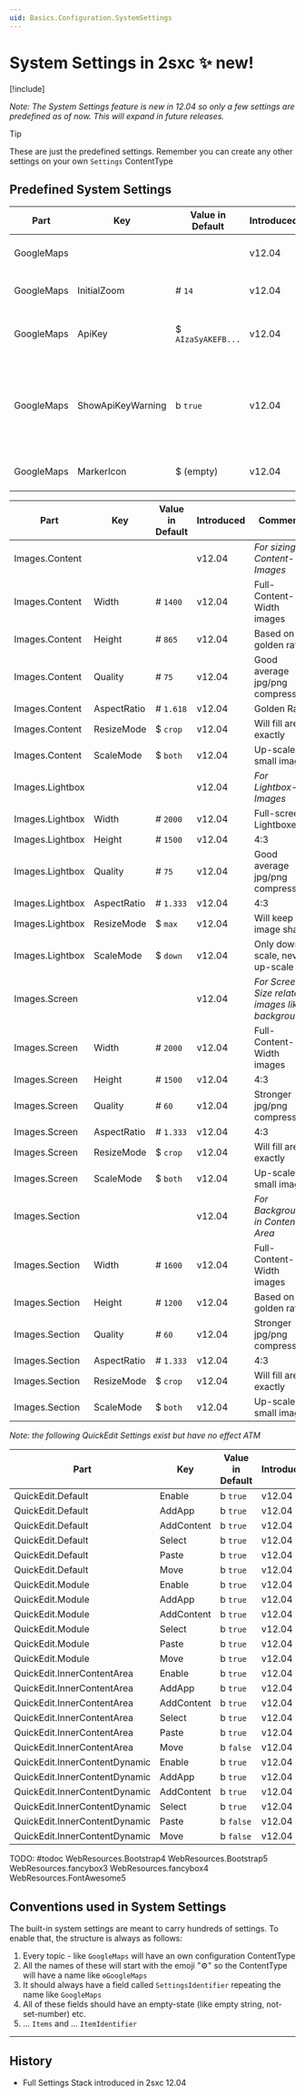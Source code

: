 ```yaml
---
uid: Basics.Configuration.SystemSettings
---
```


# System Settings in 2sxc ✨ new!

[!include[](~/basics/stack/_shared-float-summary.md)]
<style>.context-box-summary .data-configuration { visibility: visible; }</style>

_Note: The System Settings feature is new in 12.04 so only a few settings are predefined as of now. This will expand in future releases._

> [!TIP]
> These are just the predefined settings. 
> Remember you can create any other settings on your own `Settings` ContentType


## Predefined System Settings

| Part                 | Key                  | Value in Default     | Introduced | Comments
| -------------------- | -------------------- | -------------------- | ------ | ---
| GoogleMaps           |                      |                      | v12.04 | *Pls read [special docs](xref:Basics.Configuration.Settings.GoogleMaps)*
| GoogleMaps           | InitialZoom          | # `14`               | v12.04 | Initial maps zoom level
| GoogleMaps           | ApiKey               | $ `AIzaSyAKEFB...`   | v12.04 | The API key used to show a Map
| GoogleMaps           | ShowApiKeyWarning    | b `true`             | v12.04 | Show a warning if it's still the default key, which isn't meant for live sites
| GoogleMaps           | MarkerIcon           | $ (empty)            | v12.04 | empty = google default 📍

| Part                 | Key                  | Value in Default     | Introduced | Comments
| -------------------- | -------------------- | -------------------- | ------ | ---
| Images.Content       |                      |                      | v12.04 | *For sizing Content-Images*
| Images.Content       | Width                | # `1400`             | v12.04 | Full-Content-Width images
| Images.Content       | Height               | # `865`              | v12.04 | Based on golden ratio
| Images.Content       | Quality              | # `75`               | v12.04 | Good average jpg/png compression
| Images.Content       | AspectRatio          | # `1.618`            | v12.04 | Golden Ratio
| Images.Content       | ResizeMode           | $ `crop`             | v12.04 | Will fill area exactly
| Images.Content       | ScaleMode            | $ `both`             | v12.04 | Up-scale small images
| Images.Lightbox      |                      |                      | v12.04 | *For Lightbox-Images*
| Images.Lightbox      | Width                | # `2000`             | v12.04 | Full-screen Lightboxes
| Images.Lightbox      | Height               | # `1500`             | v12.04 | 4:3
| Images.Lightbox      | Quality              | # `75`               | v12.04 | Good average jpg/png compression
| Images.Lightbox      | AspectRatio          | # `1.333`            | v12.04 | 4:3
| Images.Lightbox      | ResizeMode           | $ `max`              | v12.04 | Will keep image shape 
| Images.Lightbox      | ScaleMode            | $ `down`             | v12.04 | Only down-scale, never up-scale
| Images.Screen        |                      |                      | v12.04 | *For Screen-Size related images like backgrounds*
| Images.Screen        | Width                | # `2000`             | v12.04 | Full-Content-Width images
| Images.Screen        | Height               | # `1500`             | v12.04 | 4:3
| Images.Screen        | Quality              | # `60`               | v12.04 | Stronger jpg/png compression
| Images.Screen        | AspectRatio          | # `1.333`            | v12.04 | 4:3
| Images.Screen        | ResizeMode           | $ `crop`             | v12.04 | Will fill area exactly
| Images.Screen        | ScaleMode            | $ `both`             | v12.04 | Up-scale small images
| Images.Section       |                      |                      | v12.04 | *For Backgrounds in Content-Area*
| Images.Section       | Width                | # `1600`             | v12.04 | Full-Content-Width images
| Images.Section       | Height               | # `1200`             | v12.04 | Based on golden ratio
| Images.Section       | Quality              | # `60`               | v12.04 | Stronger jpg/png compression
| Images.Section       | AspectRatio          | # `1.333`            | v12.04 | 4:3
| Images.Section       | ResizeMode           | $ `crop`             | v12.04 | Will fill area exactly
| Images.Section       | ScaleMode            | $ `both`             | v12.04 | Up-scale small images




_Note: the following QuickEdit Settings exist but have no effect ATM_

| Part                 | Key                  | Value in Default     | Introduced | Comments
| -------------------- | -------------------- | -------------------- | ------ | ---
| QuickEdit.Default              | Enable     | b `true`             | v12.04 | 
| QuickEdit.Default              | AddApp     | b `true`             | v12.04 | 
| QuickEdit.Default              | AddContent | b `true`             | v12.04 | 
| QuickEdit.Default              | Select     | b `true`             | v12.04 | 
| QuickEdit.Default              | Paste      | b `true`             | v12.04 | 
| QuickEdit.Default              | Move       | b `true`             | v12.04 | 
| QuickEdit.Module               | Enable     | b `true`             | v12.04 | 
| QuickEdit.Module               | AddApp     | b `true`             | v12.04 | 
| QuickEdit.Module               | AddContent | b `true`             | v12.04 | 
| QuickEdit.Module               | Select     | b `true`             | v12.04 | 
| QuickEdit.Module               | Paste      | b `true`             | v12.04 | 
| QuickEdit.Module               | Move       | b `true`             | v12.04 | 
| QuickEdit.InnerContentArea     | Enable     | b `true`             | v12.04 | 
| QuickEdit.InnerContentArea     | AddApp     | b `true`             | v12.04 | 
| QuickEdit.InnerContentArea     | AddContent | b `true`             | v12.04 | 
| QuickEdit.InnerContentArea     | Select     | b `true`             | v12.04 | 
| QuickEdit.InnerContentArea     | Paste      | b `true`             | v12.04 | 
| QuickEdit.InnerContentArea     | Move       | b `false`            | v12.04 | 
| QuickEdit.InnerContentDynamic  | Enable     | b `true`             | v12.04 | 
| QuickEdit.InnerContentDynamic  | AddApp     | b `true`             | v12.04 | 
| QuickEdit.InnerContentDynamic  | AddContent | b `true`             | v12.04 | 
| QuickEdit.InnerContentDynamic  | Select     | b `true`             | v12.04 | 
| QuickEdit.InnerContentDynamic  | Paste      | b `false`            | v12.04 | 
| QuickEdit.InnerContentDynamic  | Move       | b `false`            | v12.04 | 


TODO: #todoc
WebResources.Bootstrap4
WebResources.Bootstrap5
WebResources.fancybox3
WebResources.fancybox4
WebResources.FontAwesome5



## Conventions used in System Settings

The built-in system settings are meant to carry hundreds of settings. To enable that, the structure is always as follows:

1. Every topic - like `GoogleMaps` will have an own configuration ContentType
1. All the names of these will start with the emoji "⚙️" so the ContentType will have a name like `⚙️GoogleMaps`
1. It should always have a field called `SettingsIdentifier` repeating the name like `GoogleMaps`
1. All of these fields should have an empty-state (like empty string, not-set-number) etc.
1. ... `Items` and ... `ItemIdentifier`

---

## History

* Full Settings Stack introduced in 2sxc 12.04
